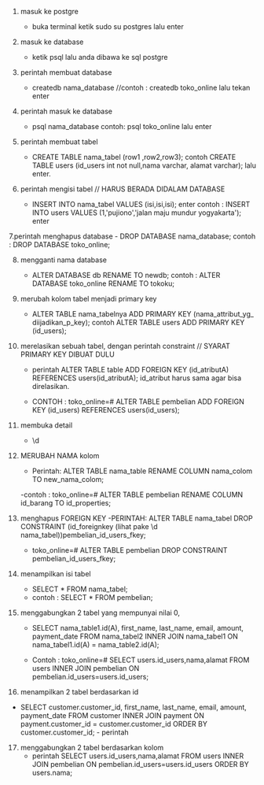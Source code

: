 1. masuk ke postgre
   - buka terminal ketik sudo su postgres lalu enter

2. masuk ke database
    - ketik psql      lalu anda dibawa ke sql postgre

3. perintah membuat database
    -  createdb nama_database   //contoh : createdb toko_online  lalu tekan enter

4. perintah masuk ke database 
    - psql nama_database   contoh: psql toko_online    lalu enter

5. perintah membuat tabel
    - CREATE TABLE nama_tabel (row1 ,row2,row3); 
      contoh CREATE TABLE users (id_users int not null,nama varchar, alamat varchar);
      lalu enter.

6. perintah mengisi tabel // HARUS BERADA DIDALAM DATABASE
    - INSERT INTO nama_tabel VALUES (isi,isi,isi);  enter
      contoh : INSERT INTO users VALUES (1,'pujiono','jalan maju mundur yogyakarta');  enter

7.perintah menghapus database
    - DROP DATABASE nama_database;
      contoh :  DROP DATABASE toko_online;

8. mengganti nama database
    - ALTER DATABASE db RENAME TO newdb;
      contoh : ALTER DATABASE toko_online RENAME TO tokoku;

9. merubah kolom tabel menjadi  primary key 
    -  ALTER TABLE nama_tabelnya ADD PRIMARY KEY (nama_attribut_yg_ diijadikan_p_key);
        contoh  ALTER TABLE users ADD PRIMARY KEY (id_users); 

10. merelasikan sebuah tabel, dengan perintah constraint  //  SYARAT PRIMARY KEY DIBUAT DULU
    - perintah  ALTER TABLE table ADD FOREIGN KEY (id_atributA) REFERENCES users(id_atributA);  id_atribut harus sama agar bisa direlasikan.

    - CONTOH : toko_online=# ALTER TABLE pembelian ADD FOREIGN KEY (id_users) REFERENCES users(id_users);
11. membuka detail 
    - \d  

12. MERUBAH NAMA kolom 
    - Perintah: ALTER TABLE nama_table RENAME COLUMN nama_colom TO new_nama_colom;

    -contoh : toko_online=# ALTER TABLE pembelian RENAME COLUMN id_barang TO id_properties;

13. menghapus FOREIGN KEY
    -PERINTAH: ALTER TABLE nama_tabel DROP CONSTRAINT (id_foreignkey (lihat pake \d nama_tabel))pembelian_id_users_fkey;

    - toko_online=# ALTER TABLE pembelian DROP CONSTRAINT pembelian_id_users_fkey;

14. menampilkan isi tabel
    - SELECT * FROM nama_tabel;
    - contoh : SELECT * FROM pembelian;

15. menggabungkan 2 tabel yang mempunyai  nilai 0, 
    -  SELECT
        nama_table1.id(A), first_name, last_name,
        email, amount, payment_date
        FROM nama_tabel2
        INNER JOIN
        nama_tabel1 ON nama_tabel1.id(A) = nama_table2.id(A);

    - Contoh : toko_online=# SELECT users.id_users,nama,alamat FROM users INNER JOIN pembelian ON pembelian.id_users=users.id_users;

16. menampilkan 2 tabel berdasarkan id
   - SELECT
    customer.customer_id, first_name, last_name,
    email, amount, payment_date
    FROM customer
    INNER JOIN payment ON payment.customer_id = customer.customer_id
    ORDER BY customer.customer_id;
    - perintah 

17. menggabungkan 2 tabel berdasarkan kolom
    - perintah SELECT users.id_users,nama,alamat FROM users INNER JOIN pembelian ON pembelian.id_users=users.id_users ORDER BY users.nama;

